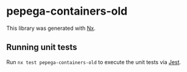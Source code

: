 # pepega-containers-old

This library was generated with [Nx](https://nx.dev).

## Running unit tests

Run `nx test pepega-containers-old` to execute the unit tests via [Jest](https://jestjs.io).
